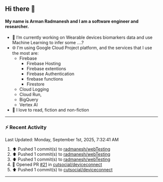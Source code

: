 ## Hi there 👋

#### My name is Arman Radmanesh and I am a software engineer and researcher.

- 🔭 I’m currently working on Wearable devices biomarkers data and use Machine Learning to infer some ....?
- 🌐 I'm using Google Cloud Project platform, and the services that I use the most are:
  - Firebase
     - Firebase Hosting
     - Firebase extentions 
     - Firebase Authentication
     - firebase functions
     - Firestore
  - Cloud Logging
  - Cloud Run,
  - BigQuery
  - Vertex AI
- 📖 I love to read, fiction and non-fiction

---

### :zap: Recent Activity

<!--START_SECTION:activity-->
<!--END_SECTION:activity-->

<!--RECENT_ACTIVITY:last_update-->
Last Updated: Monday, September 1st, 2025, 7:32:41 AM
<!--RECENT_ACTIVITY:last_update_end-->

<!--RECENT_ACTIVITY:start-->
1. ⬆️ Pushed 1 commit(s) to [radmanesh/webTesting](https://github.com/radmanesh/webTesting)
2. ⬆️ Pushed 1 commit(s) to [radmanesh/webTesting](https://github.com/radmanesh/webTesting)
3. ⬆️ Pushed 1 commit(s) to [radmanesh/webTesting](https://github.com/radmanesh/webTesting)
4. 💪 Opened PR [#21](https://github.com/cutsocial/deviceconnect/pull/21) in [cutsocial/deviceconnect](https://github.com/cutsocial/deviceconnect)
5. ⬆️ Pushed 1 commit(s) to [cutsocial/deviceconnect](https://github.com/cutsocial/deviceconnect)
<!--RECENT_ACTIVITY:end-->

---

<!--
**radmanesh/radmanesh** is a ✨ _special_ ✨ repository because its `README.md` (this file) appears on your GitHub profile.

Here are some ideas to get you started:

- 🔭 I’m currently working on ...
- 🌱 I’m currently learning ...
- 👯 I’m looking to collaborate on ...
- 🤔 I’m looking for help with ...
- 💬 Ask me about ...
- 📫 How to reach me: ...
- 😄 Pronouns: ...
- ⚡ Fun fact: ...
-->
